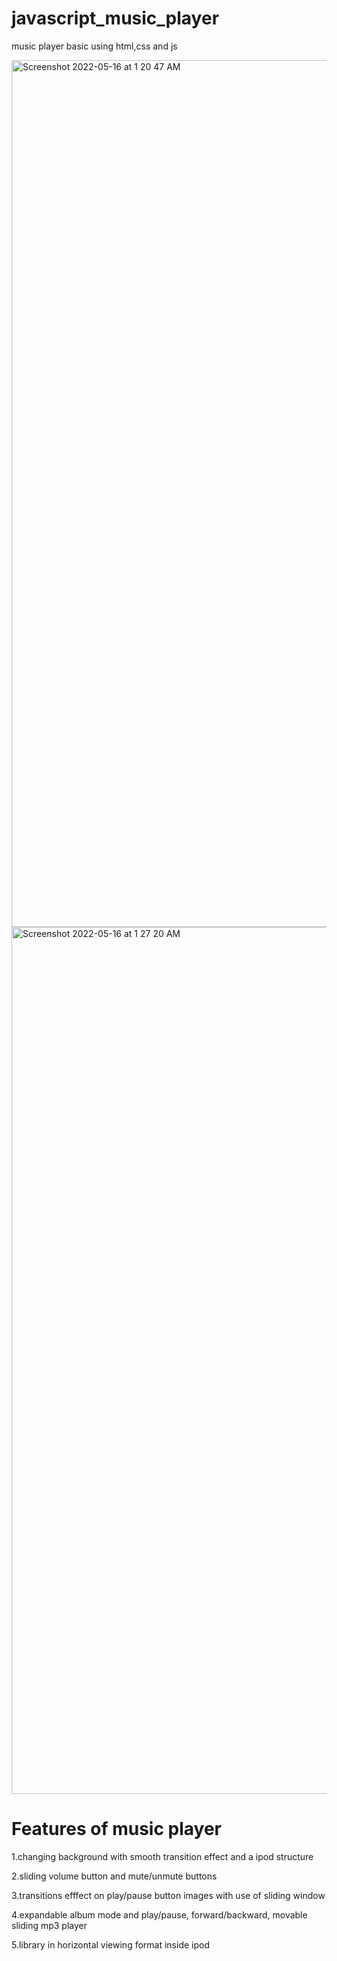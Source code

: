# javascript_music_player
 music player basic using html,css and js
 
<img width="1387" alt="Screenshot 2022-05-16 at 1 20 47 AM" src="https://user-images.githubusercontent.com/91725107/168491375-a4989f91-625d-4559-a2f4-378befd4dfe5.png">

<img width="1387" alt="Screenshot 2022-05-16 at 1 27 20 AM" src="https://user-images.githubusercontent.com/91725107/168491510-d03ba0ca-80d5-4c26-b69d-e19e907889e0.png">


# Features of music player

1.changing background with smooth transition effect and a ipod structure

2.sliding volume button and mute/unmute buttons

3.transitions efffect on play/pause button images with use of sliding window

4.expandable album mode and play/pause, forward/backward, movable sliding mp3 player

5.library in horizontal viewing format inside ipod
